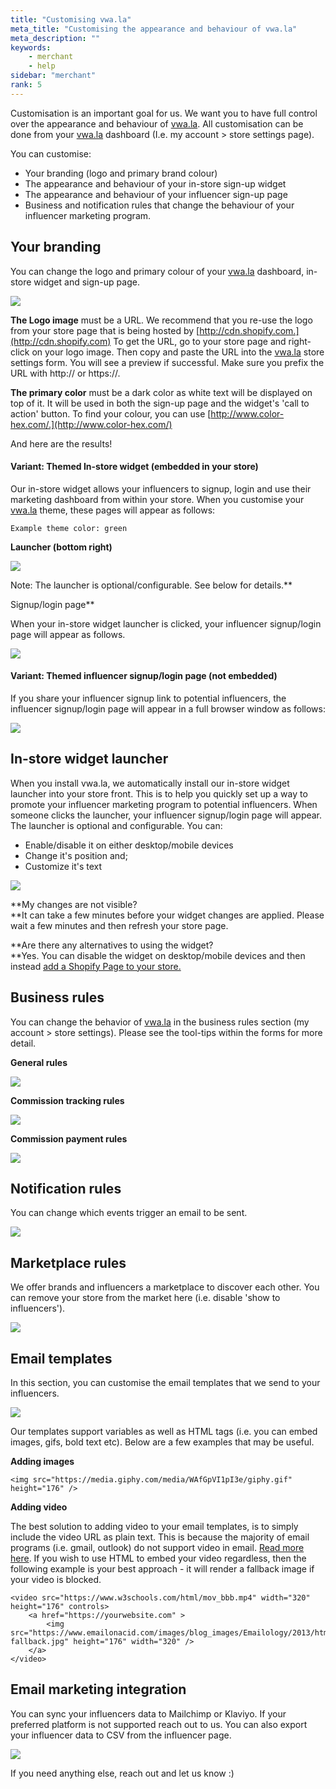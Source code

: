 ```yaml
---
title: "Customising vwa.la"
meta_title: "Customising the appearance and behaviour of vwa.la"
meta_description: ""
keywords:
    - merchant
    - help
sidebar: "merchant"
rank: 5
---
```


Customisation is an important goal for us. We want you to have full control over the appearance and behaviour of [vwa.la](http://vwa.la). All customisation can be done from your [vwa.la](http://vwa.la) dashboard (I.e. my account > store settings page).

You can customise:

*   Your branding (logo and primary brand colour)
*   The appearance and behaviour of your in-store sign-up widget
*   The appearance and behaviour of your influencer sign-up page
*   Business and notification rules that change the behaviour of your influencer marketing program.

Your branding
-------------------------------

You can change the logo and primary colour of your [vwa.la](http://vwa.la) dashboard, in-store widget and sign-up page.

![](/images/merchant/2019-01-20-08-55-22.png)

**The Logo image** must be a URL. We recommend that you re-use the logo from your store page that is being hosted by [http://cdn.shopify.com.](http://cdn.shopify.com) To get the URL, go to your store page and right-click on your logo image. Then copy and paste the URL into the [vwa.la](http://vwa.la) store settings form. You will see a preview if successful. Make sure you prefix the URL with http:// or https://.

**The primary color** must be a dark color as white text will be displayed on top of it. It will be used in both the sign-up page and the widget's 'call to action' button. To find your colour, you can use [http://www.color-hex.com/.](http://www.color-hex.com/)

And here are the results!

#### Variant: Themed In-store widget (embedded in your store)

Our in-store widget allows your influencers to signup, login and use their marketing dashboard from within your store. When you customise your [vwa.la](http://vwa.la) theme, these pages will appear as follows:

    Example theme color: green

**Launcher (bottom right)**

![](/images/merchant/2019-01-20-09-28-04.png)

Note: The launcher is optional/configurable. See below for details.**  
  
Signup/login page**

When your in-store widget launcher is clicked, your influencer signup/login page will appear as follows.

![](/images/merchant/2019-01-20-09-18-09.png)

#### Variant: Themed influencer signup/login page (not embedded)

If you share your influencer signup link to potential influencers, the influencer signup/login page will appear in a full browser window as follows:

![](/images/merchant/2019-01-20-09-19-48.png)

In-store widget launcher
------------------------

When you install vwa.la, we automatically install our in-store widget launcher into your store front. This is to help you quickly set up a way to promote your influencer marketing program to potential influencers. When someone clicks the launcher, your influencer signup/login page will appear. The launcher is optional and configurable. You can:

*   Enable/disable it on either desktop/mobile devices
*   Change it's position and;
*   Customize it's text

![](/images/merchant/2019-01-20-08-55-56.png)

**My changes are not visible?  
**It can take a few minutes before your widget changes are applied. Please wait a few minutes and then refresh your store page.

**Are there any alternatives to using the widget?  
**Yes. You can disable the widget on desktop/mobile devices and then instead [add a Shopify Page to your store.](/merchant/adding-a-page-to-your-store)

Business rules
--------------

You can change the behavior of [vwa.la](http://vwa.la) in the business rules section (my account > store settings). Please see the tool-tips within the forms for more detail.

**General rules**

![](/images/merchant/2019-01-20-09-04-53.png)

**Commission tracking rules**

![](/images/merchant/2019-01-20-09-04-40.png)

**Commission payment rules**

![](/images/merchant/2019-01-20-09-10-23.png)

Notification rules
------------------

You can change which events trigger an email to be sent.

![](/images/merchant/2019-01-20-09-06-56.png)

Marketplace rules
-----------------

We offer brands and influencers a marketplace to discover each other. You can remove your store from the market here (i.e. disable 'show to influencers').

![](/images/merchant/2019-01-20-09-08-55.png)

Email templates
---------------

In this section, you can customise the email templates that we send to your influencers. 

![](/images/merchant/2019-01-20-09-07-03.png)

Our templates support variables as well as HTML tags (i.e. you can embed images, gifs, bold text etc). Below are a few examples that may be useful.

**Adding images**

```
<img src="https://media.giphy.com/media/WAfGpVI1pI3e/giphy.gif" height="176" />
```

**Adding video**

The best solution to adding video to your email templates, is to simply include the video URL as plain text. This is because the majority of email programs (i.e. gmail, outlook) do not support video in email. [Read more here](https://www.emailonacid.com/blog/article/email-development/a_how_to_guide_to_embedding_html5_video_in_email/). If you wish to use HTML to embed your video regardless, then the following example is your best approach - it will render a fallback image if your video is blocked.

```
<video src="https://www.w3schools.com/html/mov_bbb.mp4" width="320" height="176" controls>
    <a href="https://yourwebsite.com" >
        <img src="https://www.emailonacid.com/images/blog_images/Emailology/2013/html5_video/bunny-fallback.jpg" height="176" width="320" />
    </a>
</video>
```

Email marketing integration
---------------------------

You can sync your influencers data to Mailchimp or Klaviyo. If your preferred platform is not supported reach out to us. You can also export your influencer data to CSV from the influencer page.

![](/images/merchant/2019-01-20-09-13-20.png)

If you need anything else, reach out and let us know :)